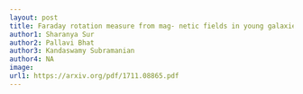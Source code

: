 ```yaml
---
layout: post
title: Faraday rotation measure from mag- netic fields in young galaxies
author1: Sharanya Sur
author2: Pallavi Bhat
author3: Kandaswamy Subramanian 
author4: NA
image: 
url1: https://arxiv.org/pdf/1711.08865.pdf
---
```


